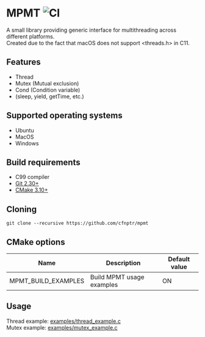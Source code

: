 # MPMT  ![CI](https://github.com/cfnptr/mpmt/actions/workflows/cmake.yml/badge.svg)

A small library providing generic interface for multithreading across different platforms.<br>
Created due to the fact that macOS does not support <threads.h> in C11.

## Features

* Thread
* Mutex (Mutual exclusion)
* Cond (Condition variable)
* (sleep, yield, getTime, etc.)

## Supported operating systems

* Ubuntu
* MacOS
* Windows

## Build requirements

* C99 compiler
* [Git 2.30+](https://git-scm.com/)
* [CMake 3.10+](https://cmake.org/)

## Cloning

```
git clone --recursive https://github.com/cfnptr/mpmt
```

## CMake options

| Name                | Description               | Default value |
|---------------------|---------------------------|---------------|
| MPMT_BUILD_EXAMPLES | Build MPMT usage examples | ON            |

## Usage

Thread example: [examples/thread_example.c](https://github.com/cfnptr/mpmt/blob/main/examples/thread_example.c)<br>
Mutex example: [examples/mutex_example.c](https://github.com/cfnptr/mpmt/blob/main/examples/mutex_example.c)
